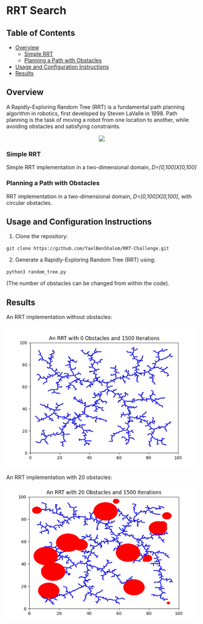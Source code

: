 # RRT Search

## Table of Contents

- [Overview](#overview)
  - [Simple RRT](#simple-rrt)
  - [Planning a Path with Obstacles](#planning-a-path-with-obstacles)
- [Usage and Configuration Instructions](#usage-and-configuration-instructions)
- [Results](#results)


## Overview

A Rapidly-Exploring Random Tree (RRT) is a fundamental path planning algorithm in robotics, first developed by Steven LaValle in 1998.
Path planning is the task of moving a robot from one location to another, while avoiding obstacles and satisfying constraints.

<p align="center">
    <img align="center" src="https://github.com/YaelBenShalom/RRT-Challenge/blob/master/images/4.gif">
</p>
        
### Simple RRT

Simple RRT implementation in a two-dimensional domain, _D=[0,100]X[0,100]_

### Planning a Path with Obstacles

RRT implementation in a two-dimensional domain, _D=[0,100]X[0,100]_, with circular obstacles.

## Usage and Configuration Instructions

1. Clone the repository:
  
  `git clone https://github.com/YaelBenShalom/RRT-Challenge.git`

2. Generate a Rapidly-Exploring Random Tree (RRT) using:

  `python3 random_tree.py`

  (The number of obstacles can be changed from within the code).

## Results

An RRT implementation without obstacles:
<p align="center">
    <img align="center" src="https://github.com/YaelBenShalom/RRT-Challenge/blob/master/images/Task_1(3).png">
</p>

An RRT implementation with 20 obstacles:
<p align="center">
    <img align="center" src="https://github.com/YaelBenShalom/RRT-Challenge/blob/master/images/Task_2(5).png">
</p>
